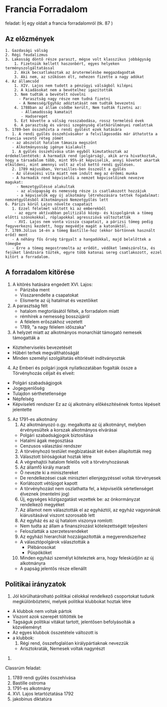 # Francia Forradalom  
feladat: Írj egy oldalt a francia forradalomról (tk. 87 )  
## Az előzmények  
    1. Gazdasági válság  
    2. Régi feudalizmus  
    3. Lakosság döntő része paraszt, mégse volt klasszikus jobbágyság  
        1. Fizetniük kellett haszonbért, egyes helyeken terményszolgáltatással  
        2. Akik becsatlakoztak az árutermelésbe meggazdagodtak  
        3. Aki nem, az szűkösen élt, nehezen fizette a nagy adókat  
    4. Az államcsőd  
        1. XIV. Lajos nem tudott a pénzügyi válságból kilépni  
        2. A kiadásokat nem a bevételhez igazították  
        3. Nem tudták a bevételt növelni  
          - Parasztság nagy része nem tudná fizetni  
          - A Nemesség/Egyház adóztatását nem tudták bevezetni  
        4. 1788ban az állam csődbe került, Nem tudták fizetni az:  
           - Államadósság kamatait  
           - Hadsereget  
        5. Ezt követte a válság rosszabodása, rossz termelésű évek  
        6. A parasztság és városi szegénység életkörülményei romlottak  
    5. 1789-ben összehívta a rendi gyűlést ezek hatására  
       1. A rendi gyűlés összehívásakor a felvilágosodás már áthatotta a francia vezető réteg zömét  
       - az abszolút hatalom támasza megszűnt  
       - Alkotmányosság igénye kialakult  
       1. A gyűlés összehívása után egyből kimutatkoztak az érdekellentétek: A harmadik rend (polgárság), akik arra hivatkoztak, hogy a társadalom több, mint 95%-át képviselik, annyi követet akartak elküldeni, mint amennyi volt az első kettő rendi gyűlésen.  
       2. 1789 májusában, Versailles-ben összeült a gyűlés  
       - Az ülésezési vita miatt nem indult meg az érdemi munka  
       - A harmadik rend képviselői a nemzet képviselőinek nevezve magukat:  
         - Nemzetgyűléssé alakultak  
         - az alsópapság és nemesség része is csatlakozott hozzájuk  
         - a képviselők egy új alkotmány létrehozására tettek fogadalmat: nemzetgyűlésből Alkotmányozó Nemzetgyűlés lett  
    6. Párizs körül Lajos növelte csapatait  
       1. Ezzel félelmet váltott ki az emberekből  
        - az egyre aktívabban politizáló közép- és kispolgárok a tömeg előtti szónokokkal, röplapokkal agresszióvá változtatták  
        - XVI. Lajos nem vonta vissza csapatait, a párizsi tömeg pedig fegyverkezni kezdett, hogy megvédje magát a katonáktól.  
    7. 1789.Július 14-én a tömeg Bastille-hoz (ekkor börtönnek használt erőd) ment  
       - A néhány fős őrség tárgyalt a hangadókkal, majd belelőttek a tömegbe  
       - Erre a tömeg megostromolta az erődöt, védőket lemészárolta, és fejüket lándzsára tűzték, egyre több katonai sereg csatlakozott, ezzel kitört a forradalom.  
## A forradalom kitörése  
1. A kitörés hatására engedett XVI. Lajos:  
    - Párizsba ment  
    - Visszarendelte a csapatokat  
    - Elismerte az új hatalmat és vezetőiket  
2. A parasztság félt
    - hatalom megtorlásától féltek, a forradalom miatt
    - rémhírek a nemesség bosszújáról
    - A félelem erőszakhoz vezetett
    - 1789, "a nagy félelem időszaka" 
3. A helyzet miatt az alkotmányos monarchiát támogató nemesek támogatták a
- Közteherviselés bevezetését
- Hűbéri terhek megválthatóságát
- Minden személyi szolgáltatás eltörlését indítványozták
4. Az Emberi és polgári jogok nyilatkozatában fogalták össze a Törvényhozás céljait és elveit:
- Polgári szabadságjogok
- Jogegyenlőség
- Tulajdon sérthetetlensége
- Népfelség
- Képviseleti rendszer
Ez az új alkotmány előkészítésének fontos lépéseit jelentette
5. Az 1791-es alkotmány
    1. Az alkotmányozó o.gy. megalkotta az új alkotmányt, melyben érvényesültek a korszak alkotmányos elvárásai
    - Polgári szabadságjogok biztosítása
    - Hatalmi ágak megosztása
    - Cenzusos választási rendszer
    2. A törvényhozó testület megbízatását két évben állapították meg
    3. Választott bíróságokat hoztak létre
    4. A végrehajtói hatalom felelős volt a törvényhozásnak
    5. Az államfő király maradt
    - Ő nevezte ki a minisztereket
    - De rendelkezései csak miniszteri ellenjegyzéssel voltak törvényesek
    - Korlátozott vétójogot kapott
    - A törvényhozást nem oszlathatta fel, a képviselők sértetlenséget élveznek (mentelmi jog)
    6. Új, egységes közigazgatást vezettek be: az önkormányzat rendelkező megyéket
    7. Az államot nem választották el az egyháztól, az egyház vagyonának kiárusitásával viszont szorosabb lett
    8. Az egyház és az új hatalom viszonya romlott:
    - Nem tudta az állam a finanszírozást kötelezettségét teljesíteni
    - Feloszlatták a szerzetesrendeket
    9. Az egyházi hierarchiát hozzáigazították a megyerendszerhez
    - A választópolgárok választották a
      - Plébánosokat
      - Püspököket
    10. Minden egyházi személyt köteleztek arra, hogy felesküdjön az új alkotmányra
    - A papság jelentős része ellenállt
## Politikai irányzatok
1. Jól körülhatárolható politikai célokkal rendelkező csoportokat tudunk megkülönböztetni, melyek politikai klubbokat hoztak létre
- A klubbok nem voltak pártok
- Viszont azok szerepét töltötték be
- Tagságuk politikai vitákat tartott, jelentősen befolyásolták a közvéleményt
- Az egyes klubbok összetétele változott is
- a klubbok:
  1. Régi rend, összefoglalóan királypártiaknak nevezzük
  - Arisztokraták, Nemesek voltak nagyrészt
1.  



Classrúm feladat:
1. 1789 rendi gyűlés összehívása
2. Bastille ostroma
3. 1791-es alkotmány
4. XVI. Lajos letartóztatása 1792
5. jakobinus diktatúra